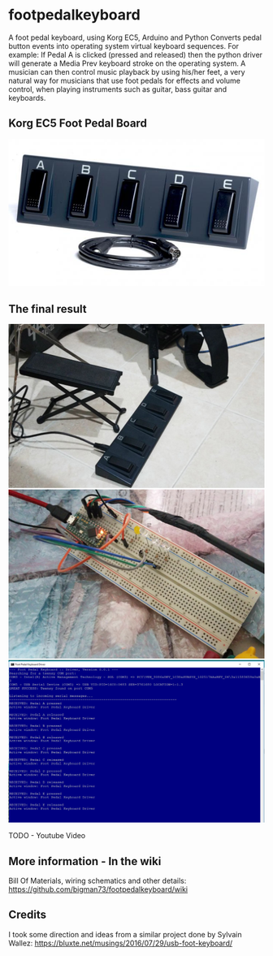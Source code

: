 # footpedalkeyboard
A foot pedal keyboard, using Korg EC5, Arduino and Python
Converts pedal button events into operating system virtual keyboard sequences.
For example: If Pedal A is clicked (pressed and released) then the python driver will generate a Media Prev keyboard stroke on the operating system. A musician can then control music playback by using his/her feet, a very natural way for musicians that use foot pedals for effects and volume control, when playing instruments such as guitar, bass guitar and keyboards.

## Korg EC5 Foot Pedal Board
![alt text](https://raw.githubusercontent.com/bigman73/footpedalkeyboard/master/fritzing/ec5-b.jpg "Korg EC5 Foot Pedal Board")

## The final result
![alt text](https://raw.githubusercontent.com/bigman73/footpedalkeyboard/master/images/pedal-final.jpg "Used in 'production' :)")
![alt text](https://raw.githubusercontent.com/bigman73/footpedalkeyboard/master/images/breadboard.jpg  "The breadboard solution")
![alt text](https://raw.githubusercontent.com/bigman73/footpedalkeyboard/master/images/python-driver-windows.png  "The FPK python driver running on Windows")


TODO - Youtube Video

## More information - In the wiki
Bill Of Materials, wiring schematics and other details: 
https://github.com/bigman73/footpedalkeyboard/wiki

## Credits
I took some direction and ideas from a similar project done by Sylvain Wallez:
https://bluxte.net/musings/2016/07/29/usb-foot-keyboard/

